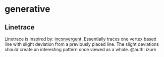 # generative

## Linetrace
Linetrace is inspired by: [inconvergent](https://inconvergent.net/generative/linetrace/).
Essentially traces one vertex based line with slight deviation from a 
previously placed line. The slight deviations should create an interesting
pattern once viewed as a whole.
@auth: izurn

